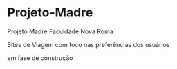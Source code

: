 # Projeto-Madre
<p>Projeto Madre Faculdade Nova Roma</p>
<p>Sites de Viagem com foco nas preferências dos usuários</p>
<p>em fase de construção</p>